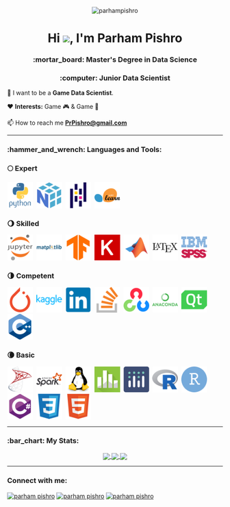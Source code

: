 <p align="center"> <img src="https://komarev.com/ghpvc/?username=parhampishro&label=Profile%20views&color=0e75b6&style=flat" alt="parhampishro" /> </p>
<h1 align="center">Hi <img src="https://media.giphy.com/media/hvRJCLFzcasrR4ia7z/giphy.gif" width="30px"/>, I'm Parham Pishro</h1> 
<h3 align="center"> :mortar_board: Master's Degree in Data Science</h3>
<h3 align="center"> :computer: Junior Data Scientist </h3>

:dart: I want to be a **Game Data Scientist**.

:heart: **Interests:** Game :video_game: & Game :game_die:

📫 How to reach me **PrPishro@gmail.com**

---

<h3 align="left">:hammer_and_wrench: Languages and Tools:</h3>

### :full_moon: Expert 
<div>
  <img src="https://github.com/devicons/devicon/blob/master/icons/python/python-original-wordmark.svg"                 title="Python" alt="Python " width="60" height="60"/>&nbsp;
  <img src="https://github.com/devicons/devicon/blob/master/icons/numpy/numpy-original.svg"                            title="numpy" alt="numpy" width="60" height="60"/>&nbsp;
  <img src="https://github.com/devicons/devicon/blob/master/icons/pandas/pandas-original.svg"                          title="pandas" alt="pandas" width="60" height="60"/>&nbsp;
  <img src="https://github.com/devicons/devicon/blob/master/icons/scikitlearn/scikitlearn-original.svg"                title="sklearn" alt="sklearn" width="60" height="60"/>&nbsp;
</div>

### :waning_gibbous_moon: Skilled 
<div>
  <img src="https://github.com/devicons/devicon/blob/master/icons/jupyter/jupyter-original-wordmark.svg"               title="Jupyter" alt="Jupyter" width="60" height="60"/>&nbsp;
  <img src="https://github.com/devicons/devicon/blob/master/icons/matplotlib/matplotlib-original-wordmark.svg"         title="matplotlib" alt="matplotlib" width="60" height="60"/>&nbsp;
  <img src="https://github.com/devicons/devicon/blob/master/icons/tensorflow/tensorflow-original.svg"                  title="TensorFlow" alt="TensorFlow " width="60" height="60"/>&nbsp;
  <img src="https://github.com/devicons/devicon/blob/master/icons/keras/keras-original.svg"                            title="keras" alt="keras" width="60" height="60"/>&nbsp;
  <img src="https://github.com/devicons/devicon/blob/master/icons/matlab/matlab-original.svg"                          title="MATLAB" alt="MATLAB" width="60" height="60"/>&nbsp;
  <img src="https://github.com/devicons/devicon/blob/master/icons/latex/latex-original.svg"                            title="LATEX" alt="LATEX" width="60" height="60"/>&nbsp;
  <img src="https://github.com/devicons/devicon/blob/master/icons/spss/spss-original.svg"                              title="spss" alt="spss" width="60" height="60"/>&nbsp;
</div>

### :last_quarter_moon: Competent
<div>
  <img src="https://github.com/devicons/devicon/blob/master/icons/pytorch/pytorch-original.svg"                        title="Pytorch" alt="Pytorch " width="60" height="60"/>&nbsp;
  <img src="https://github.com/devicons/devicon/blob/master/icons/kaggle/kaggle-original-wordmark.svg"                 title="kaggle" alt="kaggle" width="60" height="60"/>&nbsp;
  <img src="https://github.com/devicons/devicon/blob/master/icons/linkedin/linkedin-original.svg"                      title="linkedin" alt="linkedin" width="60" height="60"/>&nbsp;
  <img src="https://github.com/devicons/devicon/blob/master/icons/stackoverflow/stackoverflow-original.svg"            title="stackoverflow" alt="stackoverflow" width="60" height="60"/>&nbsp;
  <img src="https://github.com/devicons/devicon/blob/master/icons/opencv/opencv-original.svg"                          title="OpenCV" alt="OpenCV" width="60" height="60"/>&nbsp;
  <img src="https://github.com/devicons/devicon/blob/master/icons/anaconda/anaconda-original-wordmark.svg"             title="anaconda" alt="anaconda" width="60" height="60"/>&nbsp;
  <img src="https://github.com/devicons/devicon/blob/master/icons/qt/qt-original.svg"                                  title="qt" alt="qt" width="60" height="60"/>&nbsp;
  <img src="https://github.com/devicons/devicon/blob/master/icons/cplusplus/cplusplus-original.svg"                    title="c++" alt="c++" width="60" height="60"/>&nbsp;
</div>

### :waning_crescent_moon: Basic

<div>

  <img src="https://github.com/devicons/devicon/blob/master/icons/microsoftsqlserver/microsoftsqlserver-original.svg"  title="sqlserver" alt="sqlserver" width="60" height="60"/>&nbsp;
  <img src="https://github.com/devicons/devicon/blob/master/icons/apachespark/apachespark-original-wordmark.svg"       title="spark" alt="spark" width="60" height="60"/>&nbsp;
  <img src="https://github.com/devicons/devicon/blob/master/icons/linux/linux-original.svg"                            title="linux" alt="linux" width="60" height="60"/>&nbsp;
  <img src="https://github.com/devicons/devicon/blob/master/icons/minitab/minitab-original.svg"                        title="minitab" alt="minitab" width="60" height="60"/>&nbsp;
  <img src="https://github.com/devicons/devicon/blob/master/icons/plotly/plotly-original.svg"                          title="plotly" alt="plotly" width="60" height="60"/>&nbsp; 
  <img src="https://github.com/devicons/devicon/blob/master/icons/r/r-original.svg"                                    title="r" alt="r" width="60" height="60"/>&nbsp;
  <img src="https://github.com/devicons/devicon/blob/master/icons/rstudio/rstudio-original.svg"                        title="rstudio" alt="rstudio" width="60" height="60"/>&nbsp;
  <img src="https://github.com/devicons/devicon/blob/master/icons/csharp/csharp-original.svg"                          title="c#" alt="c#" width="60" height="60"/>&nbsp;
  <img src="https://github.com/devicons/devicon/blob/master/icons/css3/css3-original.svg"                              title="css3" alt="css3" width="60" height="60"/>&nbsp;
  <img src="https://github.com/devicons/devicon/blob/master/icons/html5/html5-original.svg"                            title="html5" alt="html5" width="60" height="60"/>&nbsp;         
</div>

---

<h3 align="left">:bar_chart: My Stats:</h3>
<p align="center">
<a href="https://github.com/ParhamPishro">
  <img height=130 align="center" src="https://github-readme-stats.vercel.app/api?username=parhampishro&hide=contribs,issues&theme=tokyonight" />
</a>
<a href="https://github.com/ParhamPishro">
  <img height=130 align="center" src="https://github-readme-stats.vercel.app/api/top-langs/?username=parhampishro&theme=tokyonight&size_weight=0.5&count_weight=0.5" />
</a>
<a href="https://github.com/ParhamPishro">
  <img height=130 align="center" src="https://github-readme-streak-stats.herokuapp.com/?user=parhampishro&theme=tokyonight" />
</a>
</p>

---

<h3 align="left">Connect with me:</h3>
<p align="left">
<a href="https://linkedin.com/in/parham-pishro" target="blank"><img align="center" src="https://raw.githubusercontent.com/rahuldkjain/github-profile-readme-generator/master/src/images/icons/Social/linked-in-alt.svg" alt="parham pishro" height="30" width="40" /></a>
<a href="https://kaggle.com/parhampishro" target="blank"><img align="center" src="https://raw.githubusercontent.com/rahuldkjain/github-profile-readme-generator/master/src/images/icons/Social/kaggle.svg" alt="parham pishro" height="30" width="40" /></a>
<a href="https://instagram.com/parhampishro" target="blank"><img align="center" src="https://raw.githubusercontent.com/rahuldkjain/github-profile-readme-generator/master/src/images/icons/Social/instagram.svg" alt="parham pishro" height="30" width="40" /></a>
</p>
